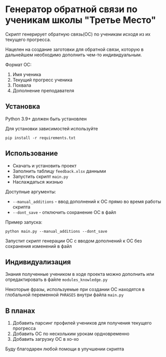 # Генератор обратной связи по ученикам школы "Третье Место"
Скрипт генерирует обратную связь(ОС) по ученикам исходя из их текущего прогресса.

Нацелен на создание заготовки для обратной связи, которую в дальнейшем необходимо дополнить чем-то индивидуальным.

Формат ОС:
1. Имя ученика
2. Текущий прогресс ученика
3. Похвала
4. Дополнение преподавателя
## Установка
Python 3.9+ должен быть установлен

Для установки зависимостей используйте
```commandline
pip install -r requirements.txt
```

## Использование
- Скачать и установить проект
- Заполнить таблицу `feedback.xlsx` данными
- Запустить скрипт `main.py`
- Наслаждаться жизнью

Доступные аргументы:
- `--manual_additions` - ввод дополнений к ОС прямо во время работы скрипта
- `--dont_save` - отключить сохранение ОС в файл

Пример запуска:
```commandline
python main.py --manual_additions --dont_save
```
Запустит скрипт генерации ОС с вводом дополнений к ОС без сохранения изменений в файл

## Индивидуализация
Знания полученные учеником в ходе проекта можно дополнить или отредактировать в файле `modules_knowledge.py`

Некоторые фразы, используемые при создании ОС находятся в глобальной переменной `PHRASES` внутри файла `main.py`

## В планах
1) Добавить парсинг профилей учеников для получения текущего прогресса
2) Добавить ОС по нескольким урокам ордновременно
3) Добавить загрузку ОС в хо-хо

Буду благодарен любой помощи в улучшении скрипта